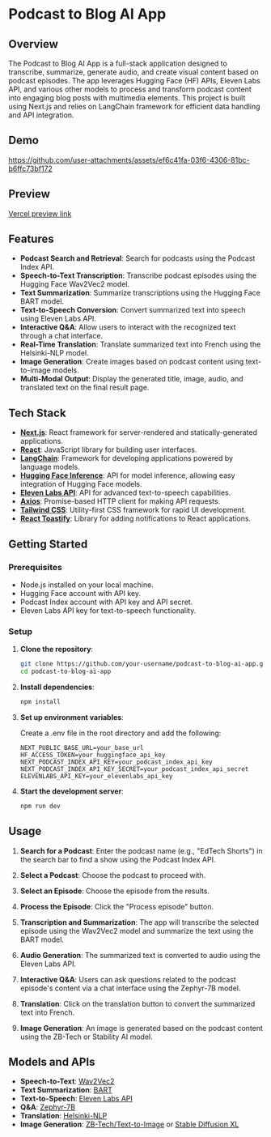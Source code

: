 # Podcast to Blog AI App

## Overview

The Podcast to Blog AI App is a full-stack application designed to transcribe, summarize, generate audio, and create visual content based on podcast episodes. The app leverages Hugging Face (HF) APIs, Eleven Labs API, and various other models to process and transform podcast content into engaging blog posts with multimedia elements. This project is built using Next.js and relies on LangChain framework for efficient data handling and API integration.

## Demo

https://github.com/user-attachments/assets/ef6c41fa-03f6-4306-81bc-b6ffc73bf172

## Preview

[Vercel preview link](https://saas-podcast-to-blog-ai-app.vercel.app/)

## Features

- **Podcast Search and Retrieval**: Search for podcasts using the Podcast Index API.
- **Speech-to-Text Transcription**: Transcribe podcast episodes using the Hugging Face Wav2Vec2 model.
- **Text Summarization**: Summarize transcriptions using the Hugging Face BART model.
- **Text-to-Speech Conversion**: Convert summarized text into speech using Eleven Labs API.
- **Interactive Q&A**: Allow users to interact with the recognized text through a chat interface.
- **Real-Time Translation**: Translate summarized text into French using the Helsinki-NLP model.
- **Image Generation**: Create images based on podcast content using text-to-image models.
- **Multi-Modal Output**: Display the generated title, image, audio, and translated text on the final result page.

## Tech Stack

- **[Next.js](https://nextjs.org/)**: React framework for server-rendered and statically-generated applications.
- **[React](https://reactjs.org/)**: JavaScript library for building user interfaces.
- **[LangChain](https://github.com/hwchase17/langchain)**: Framework for developing applications powered by language models.
- **[Hugging Face Inference](https://huggingface.co/docs/api-inference/index)**: API for model inference, allowing easy integration of Hugging Face models.
- **[Eleven Labs API](https://elevenlabs.io/docs/api-reference/text-to-speech)**: API for advanced text-to-speech capabilities.
- **[Axios](https://axios-http.com/)**: Promise-based HTTP client for making API requests.
- **[Tailwind CSS](https://tailwindcss.com/)**: Utility-first CSS framework for rapid UI development.
- **[React Toastify](https://fkhadra.github.io/react-toastify/)**: Library for adding notifications to React applications.

## Getting Started

### Prerequisites

- Node.js installed on your local machine.
- Hugging Face account with API key.
- Podcast Index account with API key and API secret.
- Eleven Labs API key for text-to-speech functionality.

### Setup

1. **Clone the repository**:

	```bash
	git clone https://github.com/your-username/podcast-to-blog-ai-app.git
	cd podcast-to-blog-ai-app
	```
2. **Install dependencies**:

	```bash
	npm install
	```

3. **Set up environment variables**:

	Create a .env file in the root directory and add the following:

	```
	NEXT_PUBLIC_BASE_URL=your_base_url
	HF_ACCESS_TOKEN=your_huggingface_api_key
	NEXT_PODCAST_INDEX_API_KEY=your_podcast_index_api_key
	NEXT_PODCAST_INDEX_API_KEY_SECRET=your_podcast_index_api_secret
	ELEVENLABS_API_KEY=your_elevenlabs_api_key
	```

4. **Start the development server**:

	```bash
	npm run dev
	```

## Usage

1. **Search for a Podcast**: Enter the podcast name (e.g., "EdTech Shorts") in the search bar to find a show using the Podcast Index API.

2. **Select a Podcast**: Choose the podcast to proceed with.

3. **Select an Episode**: Choose the episode from the results.

4. **Process the Episode**: Click the "Process episode" button.

3. **Transcription and Summarization**: The app will transcribe the selected episode using the Wav2Vec2 model and summarize the text using the BART model.

4. **Audio Generation**: The summarized text is converted to audio using the Eleven Labs API.

5. **Interactive Q&A**: Users can ask questions related to the podcast episode's content via a chat interface using the Zephyr-7B model.

6. **Translation**: Click on the translation button to convert the summarized text into French.

7. **Image Generation**: An image is generated based on the podcast content using the ZB-Tech or Stability AI model.

## Models and APIs

- **Speech-to-Text**: [Wav2Vec2](https://huggingface.co/facebook/wav2vec2-base-960h?inference_api=true)
- **Text Summarization**: [BART](https://huggingface.co/facebook/bart-large-cnn)
- **Text-to-Speech**: [Eleven Labs API](https://elevenlabs.io/docs/api-reference/text-to-speech)
- **Q&A**: [Zephyr-7B](https://huggingface.co/HuggingFaceH4/zephyr-7b-beta)
- **Translation**: [Helsinki-NLP](https://huggingface.co/Helsinki-NLP/opus-mt-en-fr)
- **Image Generation**: [ZB-Tech/Text-to-Image](https://huggingface.co/ZB-Tech/Text-to-Image) or [Stable Diffusion XL](https://huggingface.co/stabilityai/stable-diffusion-xl-base-1.0)
